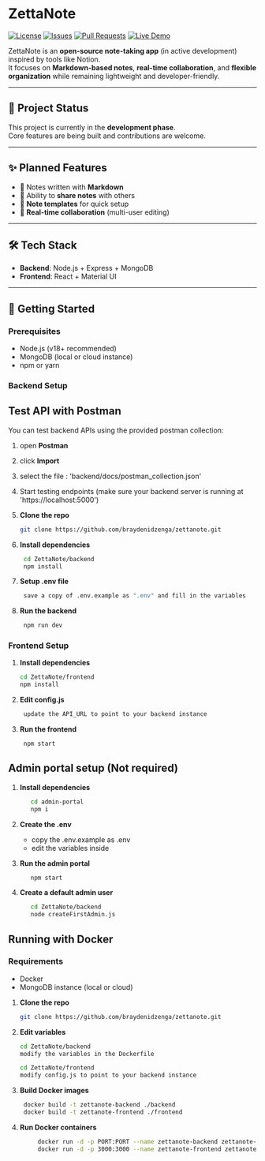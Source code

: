 # ZettaNote

[![License](https://img.shields.io/github/license/braydenidzenga/zettanote)](./LICENSE)
[![Issues](https://img.shields.io/github/issues/braydenidzenga/zettanote)](https://github.com/yourusername/zettanote/issues)
[![Pull Requests](https://img.shields.io/github/issues-pr/braydenidzenga/zettanote)](https://github.com/yourusername/zettanote/pulls)
[![Live Demo](https://img.shields.io/badge/Live%20Demo-Visit-blue?style=for-the-badge&logo=github)](https://zettanote.tech)

ZettaNote is an **open-source note-taking app** (in active development) inspired by tools like Notion.  
It focuses on **Markdown-based notes**, **real-time collaboration**, and **flexible organization** while remaining lightweight and developer-friendly.

---

## 🚧 Project Status

This project is currently in the **development phase**.  
Core features are being built and contributions are welcome.

---

## ✨ Planned Features

- 📝 Notes written with **Markdown**
- 🔗 Ability to **share notes** with others
- 📑 **Note templates** for quick setup
- 🤝 **Real-time collaboration** (multi-user editing)

---

## 🛠️ Tech Stack

- **Backend**: Node.js + Express + MongoDB
- **Frontend**: React + Material UI

---

## 🚀 Getting Started

### Prerequisites

- Node.js (v18+ recommended)
- MongoDB (local or cloud instance)
- npm or yarn

### Backend Setup

## Test API with Postman
 You can test backend APIs using the provided postman collection:
 1. open **Postman**
 2. click **Import**
 3. select the file : 'backend/docs/postman_collection.json'
 4. Start testing endpoints (make sure your backend server is running at 'https://localhost:5000')

1. **Clone the repo**

   ```bash
   git clone https://github.com/braydenidzenga/zettanote.git

   ```

2. **Install dependencies**

   ```bash
    cd ZettaNote/backend
    npm install

   ```

3. **Setup .env file**
   ```bash
    save a copy of .env.example as ".env" and fill in the variables

   ```
4. **Run the backend**
   ```bash
    npm run dev
   ```

### Frontend Setup

1. **Install dependencies**

   ```bash
   cd ZettaNote/frontend
   npm install

   ```

2. **Edit config.js**
   ```bash
    update the API_URL to point to your backend instance

   ```
3. **Run the frontend**
   ```bash
    npm start
   ```

## Admin portal setup (Not required)
1. **Install dependencies**
   ```bash
      cd admin-portal
      npm i
   ```

2. **Create the .env**
   * copy the .env.example as .env
   * edit the variables inside

3. **Run the admin portal**
   ```bash
      npm start
   ```

4. **Create a default admin user**
   ```bash
      cd ZettaNote/backend
      node createFirstAdmin.js
   ```
## Running with Docker

### Requirements

- Docker
- MongoDB instance (local or cloud)

1. **Clone the repo**

   ```bash
   git clone https://github.com/braydenidzenga/zettanote.git

   ```

2. **Edit variables**

   ```bash
   cd ZettaNote/backend
   modify the variables in the Dockerfile

   cd ZettaNote/frontend
   modify config.js to point to your backend instance

   ```

3. **Build Docker images**

   ```bash
    docker build -t zettanote-backend ./backend
    docker build -t zettanote-frontend ./frontend

   ```

4. **Run Docker containers**
   ```bash
        docker run -d -p PORT:PORT --name zettanote-backend zettanote-backend
        docker run -d -p 3000:3000 --name zettanote-frontend zettanote-frontend
   ```
